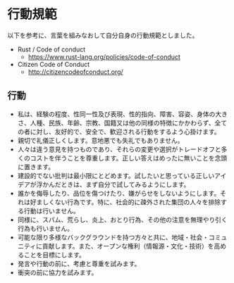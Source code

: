 # 行動規範

以下を参考に、言葉を組みなおして自分自身の行動規範としました。

* Rust / Code of conduct
  * https://www.rust-lang.org/policies/code-of-conduct
* Citizen Code of Conduct
  * http://citizencodeofconduct.org/

## 行動

* 私は、経験の程度、性同一性及び表現、性的指向、障害、容姿、身体の大きさ、人種、民族、年齢、宗教、国籍又は他の同様の特徴にかかわらず、全ての者に対し、友好的で、安全で、歓迎される行動をするよう心掛けます。
* 親切で礼儀正しくします。意地悪でも失礼でもありません。
* 人々は違う意見を持つものであり、それらの変更や選択がトレードオフと多くのコストを伴うことを尊重します。正しい答えはめったに無いことを念頭に置きます。
* 建設的でない批判は最小限にとどめます。試したいと思っている正しいアイデアが浮かんだときは、まず自分で試してみるようにします。
* 誰かを侮辱したり、品位を傷つけたり、嫌がらせをしないようにします。それは好ましくない行為です。特に、社会的に疎外された集団の人々を排除する行動は行いません。
* 同様に、スパム、荒らし、炎上、おとり行為、その他の注意を無理やり引く行為も行いません。
* 可能な限り多様なバックグラウンドを持つ方々と共に、地域・社会・コミュニティに貢献します。また、オープンな権利（情報源・文化・技術）を高めることを目標にします。
* 発言や行動の前に、考慮と尊重を試みます。
* 衝突の前に協力を試みます。


